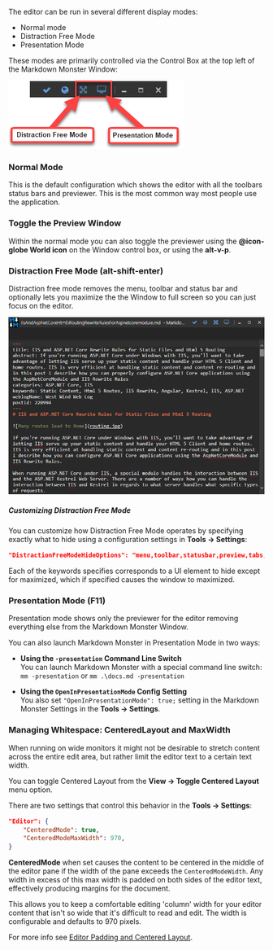 ﻿The editor can be run in several different display modes:

* Normal mode 
* Distraction Free Mode
* Presentation Mode

These modes are primarily controlled via the Control Box at the top left of the Markdown Monster Window:

![](/images/EditorModesControlBox.png)

### Normal Mode
This is the default configuration which shows the editor with all the toolbars status bars and previewer. This is the most common way most people use the application.

### Toggle the Preview Window
Within the normal mode you can also toggle the previewer using the **@icon-globe World icon** on the Window control box, or using the **alt-v-p**.

### Distraction Free Mode (alt-shift-enter)
Distraction free mode removes the menu, toolbar and status bar and optionally lets you maximize the the Window to full screen so you can just focus on the editor. 

![](/images/DistractionFreemode.png)

##### Customizing Distraction Free Mode
You can customize how Distraction Free Mode operates by specifying exactly what to hide using a configuration settings in **Tools -> Settings**:

```json
"DistractionFreeModeHideOptions": "menu,toolbar,statusbar,preview,tabs,maximized,maxwidth:970"
```

Each of the keywords specifies corresponds to a UI element to hide except for maximized, which if specified causes the window to maximized.

### Presentation Mode (F11)
Presentation mode shows only the previewer for the editor removing everything else from the Markdown Monster Window.

You can also launch Markdown Monster in Presentation Mode in two ways:

* **Using the `-presentation` Command Line Switch**   
You can launch Markdown Monster with a special command line switch:  
`mm -presentation` or `mm .\docs.md -presentation`

* **Using the `OpenInPresentationMode` Config Setting**  
You also set `"OpenInPresentationMode": true;` setting in the Markdown Monster Settings in the **Tools -> Settings**.

### Managing Whitespace: CenteredLayout and  MaxWidth
When running on wide monitors it might not be desirable to stretch content across the entire edit area, but rather limit the editor text to a certain text width. 

You can toggle Centered Layout from the **View -> Toggle Centered Layout** menu option.

There are two settings that control this behavior in the **Tools -> Settings**:

```json
"Editor": {
    "CenteredMode": true,
    "CenteredModeMaxWidth": 970,
}
```

**CenteredMode** when set causes the content to be centered in the middle of the editor pane if the width of the pane exceeds the `CenteredModeWidth`. Any width in excess of this max width is padded on both sides of the editor text, effectively producing margins for the document.

This allows you to keep a comfortable editing 'column' width for your editor content that isn't so wide that it's difficult to read and edit. The width is configurable and defaults to 970 pixels.

For more info see [Editor Padding and Centered Layout](VFPS://Topic/_5ED0RJ891).